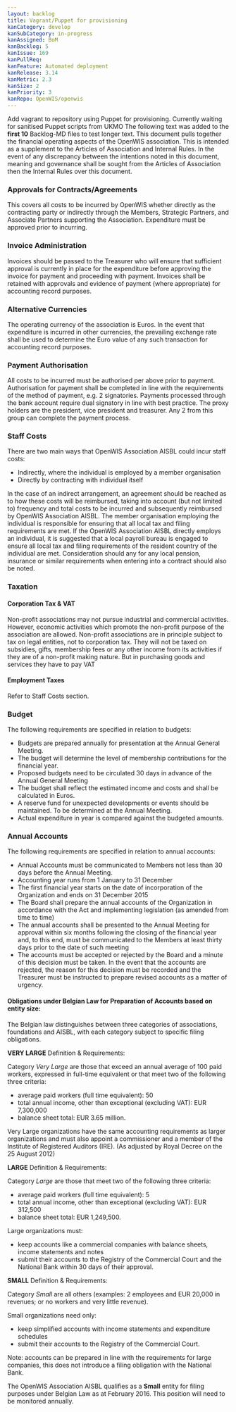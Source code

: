 ```yaml
---
layout: backlog
title: Vagrant/Puppet for provisioning
kanCategory: develop
kanSubCategory: in-progress
kanAssigned: BoM
kanBacklog: 5
kanIssue: 169
kanPullReq:
kanFeature: Automated deployment
kanRelease: 3.14
kanMetric: 2.3
kanSize: 2
kanPriority: 3
kanRepo: OpenWIS/openwis
---
```

Add vagrant to repository using Puppet for provisioning. Currently waiting for sanitised Puppet scripts from UKMO
The following text was added to the **first 10** Backlog-MD files to test longer text. This document pulls together the financial operating aspects of the OpenWIS association. This is intended as a supplement to the Articles of Association and Internal Rules. In the event of any discrepancy between the intentions noted in this document, meaning and governance shall be sought from the Articles of Association then the Internal Rules over this document.

### Approvals for Contracts/Agreements
This covers all costs to be incurred by OpenWIS whether directly as the contracting party or indirectly through the Members, Strategic Partners, and Associate Partners supporting the Association. Expenditure must be approved prior to incurring.

### Invoice Administration
Invoices should be passed to the Treasurer who will ensure that sufficient approval is currently in place for the expenditure before approving the invoice for payment and proceeding with payment. Invoices shall be retained with approvals and evidence of payment (where appropriate) for accounting record purposes.

### Alternative Currencies
The operating currency of the association is Euros. In the event that expenditure is incurred in other currencies, the prevailing exchange rate shall be used to determine the Euro value of any such transaction for accounting record purposes.

### Payment Authorisation
All costs to be incurred must be authorised per above prior to payment. Authorisation for payment shall be completed in line with the requirements of the method of payment, e.g. 2 signatories. Payments processed through the bank account require dual signatory in line with best practice. The proxy holders are the president, vice president and treasurer. Any 2 from this group can complete the payment process.

### Staff Costs
There are two main ways that OpenWIS Association AISBL could incur staff costs:

- Indirectly, where the individual is employed by a member organisation
- Directly by contracting with individual itself

In the case of an indirect arrangement, an agreement should be reached as to how these costs will be reimbursed, taking into account (but not limited to) frequency and total costs to be incurred and subsequently reimbursed by OpenWIS Association AISBL. The member organisation employing the individual is responsible for ensuring that all local tax and filing requirements are met.
If the OpenWIS Association AISBL directly employs an individual, it is suggested that a local payroll bureau is engaged to ensure all local tax and filing requirements of the resident country of the individual are met. Consideration should any for any local pension, insurance or similar requirements when entering into a contract should also be noted.

### Taxation

#### Corporation Tax & VAT
Non-profit associations may not pursue industrial and commercial activities. However, economic
activities which promote the non-profit purpose of the association are allowed. Non-profit
associations are in principle subject to tax on legal entities, not to corporation tax. They will not be
taxed on subsidies, gifts, membership fees or any other income from its activities if they are of a
non-profit making nature. But in purchasing goods and services they have to pay VAT

#### Employment Taxes
Refer to Staff Costs section.

### Budget
The following requirements are specified in relation to budgets:

- Budgets are prepared annually for presentation at the Annual General Meeting.
- The budget will determine the level of membership contributions for the financial year.
- Proposed budgets need to be circulated 30 days in advance of the Annual General Meeting
- The budget shall reflect the estimated income and costs and shall be calculated in Euros.
- A reserve fund for unexpected developments or events should be maintained. To be determined at the Annual Meeting.
- Actual expenditure in year is compared against the budgeted amounts.

### Annual Accounts
The following requirements are specified in relation to annual accounts:

- Annual Accounts must be communicated to Members not less than 30 days before the Annual Meeting.
- Accounting year runs from 1 January to 31 December
- The first financial year starts on the date of incorporation of the Organization and ends on 31 December 2015
- The Board shall prepare the annual accounts of the Organization in accordance with the Act and implementing legislation (as amended from time to time)
- The annual accounts shall be presented to the Annual Meeting for approval within six months following the closing of the financial year and, to this end, must be communicated to the Members at least thirty days prior to the date of such meeting
- The accounts must be accepted or rejected by the Board and a minute of this decision must be taken. In the event that the accounts are rejected, the reason for this decision must be recorded and the Treasurer must be instructed to prepare revised accounts as a matter of urgency.

#### Obligations under Belgian Law for Preparation of Accounts based on entity size:
The Belgian law distinguishes between three categories of associations, foundations and AISBL, with each category subject to specific filing obligations.

**VERY LARGE** Definition & Requirements:

Category _Very Large_ are those that exceed an annual average of 100 paid workers, expressed in full-time equivalent or that meet two of the following three criteria:

- average paid workers (full time equivalent): 50
- total annual income, other than exceptional (excluding VAT): EUR 7,300,000
- balance sheet total: EUR 3.65 million.

Very Large organizations have the same accounting requirements as larger organizations and must also appoint a commissioner and a member of the Institute of Registered Auditors (IRE).
 (As adjusted by Royal Decree on the 25 August 2012)

**LARGE** Definition & Requirements:

Category _Large_ are those that meet two of the following three criteria:

- average paid workers (full time equivalent): 5
- total annual income, other than exceptional (excluding VAT): EUR 312,500
- balance sheet total: EUR 1,249,500.

Large organizations must:

- keep accounts like a commercial companies with balance sheets, income statements and notes
- submit their accounts to the Registry of the Commercial Court and the National Bank within 30 days of their approval.

**SMALL** Definition & Requirements:

Category _Small_ are all others (examples: 2 employees and EUR 20,000 in revenues; or no workers and very little revenue).

Small organizations need only:

- keep simplified accounts with income statements and expenditure schedules
- submit their accounts to the Registry of the Commercial Court.

Note: accounts can be prepared in line with the requirements for large companies, this does not introduce a filing obligation with the National Bank.

The OpenWIS Association AISBL qualifies as a **Small** entity for filing purposes under Belgian Law as at February 2016. This position will need to be monitored annually.

